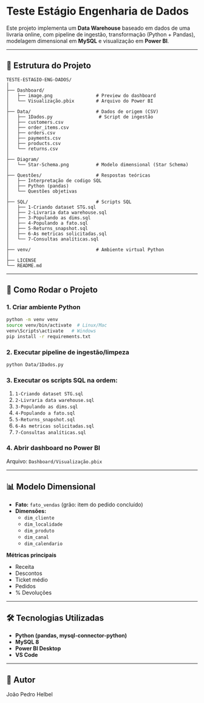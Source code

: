 # Teste Estágio Engenharia de Dados

Este projeto implementa um **Data Warehouse** baseado em dados de uma livraria online, com pipeline de ingestão, transformação (Python + Pandas), modelagem dimensional em **MySQL** e visualização em **Power BI**.

---

## 📂 Estrutura do Projeto

```
TESTE-ESTAGIO-ENG-DADOS/
│
├── Dashboard/
│   ├── image.png                # Preview do dashboard
│   └── Visualização.pbix        # Arquivo do Power BI
│
├── Data/                        # Dados de origem (CSV)
│   ├── 1Dados.py                 # Script de ingestão
│   ├── customers.csv
│   ├── order_items.csv
│   ├── orders.csv
│   ├── payments.csv
│   ├── products.csv
│   └── returns.csv
│
├── Diagram/
│   └── Star-Schema.png          # Modelo dimensional (Star Schema)
│
├── Questões/                    # Respostas teóricas
│   ├── Interpretação de codigo SQL
│   ├── Python (pandas)
│   └── Questões objetivas
│
├── SQL/                         # Scripts SQL
│   ├── 1-Criando dataset STG.sql
│   ├── 2-Livraria data warehouse.sql
│   ├── 3-Populando as dims.sql
│   ├── 4-Populando a fato.sql
│   ├── 5-Returns_snapshot.sql
│   ├── 6-As metricas solicitadas.sql
│   └── 7-Consultas analíticas.sql
│
├── venv/                        # Ambiente virtual Python
│
├── LICENSE
└── README.md
```

---

## 🚀 Como Rodar o Projeto

### 1. Criar ambiente Python
```bash
python -m venv venv
source venv/bin/activate  # Linux/Mac
venv\Scripts\activate   # Windows
pip install -r requirements.txt
```

### 2. Executar pipeline de ingestão/limpeza
```bash
python Data/1Dados.py
```

### 3. Executar os scripts SQL na ordem:
1. `1-Criando dataset STG.sql`  
2. `2-Livraria data warehouse.sql`  
3. `3-Populando as dims.sql`  
4. `4-Populando a fato.sql`  
5. `5-Returns_snapshot.sql`  
6. `6-As metricas solicitadas.sql`  
7. `7-Consultas analíticas.sql`  

### 4. Abrir dashboard no Power BI
Arquivo: `Dashboard/Visualização.pbix`

---

## 📊 Modelo Dimensional

- **Fato:** `fato_vendas` (grão: item do pedido concluído)
- **Dimensões:**
  - `dim_cliente`
  - `dim_localidade`
  - `dim_produto`
  - `dim_canal`
  - `dim_calendario`

**Métricas principais**
- Receita 
- Descontos 
- Ticket médio 
- Pedidos 
- % Devoluções 

---

## 🛠 Tecnologias Utilizadas
- **Python (pandas, mysql-connector-python)**
- **MySQL 8**
- **Power BI Desktop**
- **VS Code**

---

## 👤 Autor
João Pedro Helbel
